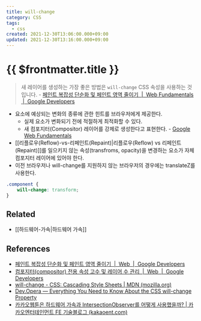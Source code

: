 ```yaml
---
title: will-change
category: CSS
tags:
  - css
created: 2021-12-30T13:06:00.000+09:00
updated: 2021-12-30T13:16:00.000+09:00
---
```


# {{ $frontmatter.title }}

> 새 레이어를 생성하는 가장 좋은 방법은 `will-change` CSS 속성을 사용하는 것입니다. - [페인트 복잡성 단순화 및 페인트 영역 줄이기  |  Web Fundamentals  |  Google Developers](https://developers.google.com/web/fundamentals/performance/rendering/simplify-paint-complexity-and-reduce-paint-areas?hl=ko#:~:text=%EC%83%88%20%EB%A0%88%EC%9D%B4%EC%96%B4%EB%A5%BC%20%EC%83%9D%EC%84%B1%ED%95%98%EB%8A%94%20%EA%B0%80%EC%9E%A5%20%EC%A2%8B%EC%9D%80%20%EB%B0%A9%EB%B2%95%EC%9D%80%20will%2Dchange%20CSS%20%EC%86%8D%EC%84%B1%EC%9D%84%20%EC%82%AC%EC%9A%A9%ED%95%98%EB%8A%94%20%EA%B2%83%EC%9E%85%EB%8B%88%EB%8B%A4)

- 요소에 예상되는 변화의 종류에 관한 힌트를 브라우저에게 제공한다.
  - 실제 요소가 변화되기 전에 적절하게 최적화할 수 있다.
  - 새 컴포지터(Compositor) 레이어를 강제로 생성한다고 표현한다. - [Google Web Fundamentals](https://developers.google.com/web/fundamentals)
- [[리플로우(Reflow)-vs-리페인트(Repaint)|리플로우(Reflow) vs 리페인트(Repaint)]]를 일으키지 않는 속성(transfroms, opacity)을 변경하는 요소가 자체 컴포지터 레이어에 있어야 한다.
- 이전 브라우저나 will-change를 지원하지 않는 브라우저의 경우에는 translateZ를 사용한다.

```css
.component {
	will-change: transform;
}
```

## Related

- [[하드웨어-가속|하드웨어 가속]]

## References

- [페인트 복잡성 단순화 및 페인트 영역 줄이기  |  Web  |  Google Developers](https://developers.google.com/web/fundamentals/performance/rendering/simplify-paint-complexity-and-reduce-paint-areas?hl=ko)
- [컴포지터(compositor) 전용 속성 고수 및 레이어 수 관리  |  Web  |  Google Developers](https://developers.google.com/web/fundamentals/performance/rendering/stick-to-compositor-only-properties-and-manage-layer-count?hl=ko)
- [will-change - CSS: Cascading Style Sheets | MDN (mozilla.org)](https://developer.mozilla.org/ko/docs/Web/CSS/will-change)
- [Dev.Opera — Everything You Need to Know About the CSS will-change Property](https://dev.opera.com/articles/css-will-change-property/)
- [카카오웹툰은 하드웨어 가속과 IntersectionObserver를 어떻게 사용했을까? | 카카오엔터테인먼트 FE 기술블로그 (kakaoent.com)](https://fe-developers.kakaoent.com/2021/211202-gpu-intersection-observer/)

